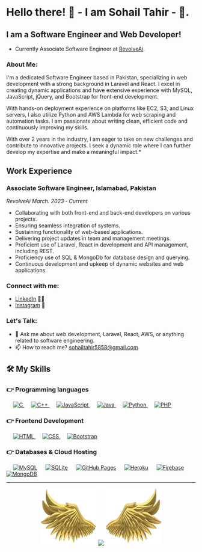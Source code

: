 # Hello there! 👋 - I am Sohail Tahir - 🤖.

## I am a Software Engineer and Web Developer!

- Currently Associate Software Engineer at [RevolveAi](https://www.revolveai.com/).

### About Me:

I'm a dedicated Software Engineer based in Pakistan, specializing in web development with a strong background in Laravel and React. I excel in creating dynamic applications and have extensive experience with MySQL, JavaScript, jQuery, and Bootstrap for front-end development.

With hands-on deployment experience on platforms like EC2, S3, and Linux servers, I also utilize Python and AWS Lambda for web scraping and automation tasks. I am passionate about writing clean, efficient code and continuously improving my skills.

With over 2 years in the industry, I am eager to take on new challenges and contribute to innovative projects. I seek a dynamic role where I can further develop my expertise and make a meaningful impact.\*

## **Work Experience**

### **Associate Software Engineer, Islamabad, Pakistan**

_RevolveAi March. 2023 ‑ Current_

- Collaborating with both front-end and back-end developers on various projects.
- Ensuring seamless integration of systems.
- Sustaining functionality of web-based applications.
- Delivering project updates in team and management meetings.
- Proficient use of Laravel, React in development and API management, including REST.
- Proficiency use of SQL & MongoDb for database design and querying.
- Continuous development and upkeep of dynamic websites and web applications.

### Connect with me:

- [LinkedIn](https://www.linkedin.com/in/sohail-tahir5858/) 👨‍💼
- [Instagram](https://www.instagram.com/sohailtahir219/) 📸

### Let's Talk:

- 💬 Ask me about web development, Laravel, React, AWS, or anything related to software engineering.
- 📫 How to reach me? [sohailtahir5858@gmail.com](sohailtahir5858@gmail.com)

<!-- - 🤔 I’m looking for help with ...
- 😄 Pronouns: ...
- ⚡ Fun fact: ...
 -->


## 🛠️ My Skills

### 👉 Programming languages

<p align="left"> 
  &emsp; 
  <a href="https://www.cprogramming.com/" target="_blank"> 
    <img alt="C" src="https://img.shields.io/badge/C%20-%232370ED.svg?logo=c&logoColor=white">
  </a> 
  &emsp;
  <a href="https://www.w3schools.com/cpp/" target="_blank"> 
    <img alt="C++" src="https://img.shields.io/badge/C++%20-%2300599C.svg?logo=c%2B%2B&logoColor=white">
  </a> 
  &emsp;
  <a href="https://developer.mozilla.org/en-US/docs/Web/JavaScript" target="_blank"> 
     <img alt="JavaScript" src="https://img.shields.io/badge/JavaScript%20-%23F7DF1E.svg?logo=javascript&logoColor=black">
   </a>
  &emsp;
  <a href="https://www.java.com" target="_blank"> 
    <img alt="Java" src="https://img.shields.io/badge/Java-%23007396.svg?logo=java&logoColor=white">
  </a>
  &emsp;
   <a href="https://www.python.org" target="_blank">
    <img alt="Python" src="https://img.shields.io/badge/Python%20-%2314354C.svg?logo=python&logoColor=white">
  </a>
  &emsp;
  <a href="https://www.php.net/">
    <img alt="PHP" src="https://img.shields.io/badge/PHP-%23777BB4.svg?logo=php&logoColor=white"/>
  </a>
</p>

### 👉 Frontend Development

<p align="left"> 
  &emsp; 
  <a href="https://www.w3.org/html/" target="_blank"> 
   <img alt="HTML" src="https://img.shields.io/badge/HTML5%20-%23E34F26.svg?logo=html5&logoColor=white">
  </a>   
  &emsp;
  <a href="https://www.w3schools.com/css/" target="_blank">
    <img alt="CSS" src="https://img.shields.io/badge/CSS%20-%231572B6.svg?logo=css3&logoColor=white">
  </a> 
   &emsp;
  <a href="https://getbootstrap.com" target="_blank"> 
    <img alt="Bootstrap" src="https://img.shields.io/badge/Bootstrap-%23563D7C.svg?style=flat&logo=bootstrap&logoColor=white"/>
  </a>
</p>

### 👉 Databases & Cloud Hosting

<p align="left">
  &emsp;
    <a href="https://www.mysql.com/"><img alt="MySQL" src="https://img.shields.io/badge/MySQL-%2300f.svg?style=flat&llogo=mysql&logoColor=white"></a>
  &emsp;
    <a href="https://www.sqlite.org/"><img alt="SQLite" src ="https://img.shields.io/badge/sqlite-%2307405e.svg?style=flat&logo=sqlite&logoColor=white"/></a>
  &emsp;
    <a href="https://www.github.com"><img alt="GitHub Pages" src="https://img.shields.io/badge/GitHub%20Pages-%23327FC7.svg?style=flat&llogo=github&logoColor=white"></a>
  &emsp;
    <a href="https://www.heroku.com/"><img alt="Heroku" src="https://img.shields.io/badge/AWS-%23FF9900.svg?logo=amazon-aws&logoColor=white"></a>  
  &emsp;
    <a href="https://firebase.google.com/"><img alt="Firebase" src ="https://img.shields.io/badge/Firebase-%23316192.svg?logo=firebase&logoColor=white"></a>
  &emsp;
    <a href="https://https://www.mongodb.com/"><img alt="MongoDB" src ="https://img.shields.io/badge/MongoDB-%2347A248.svg?logo=mongodb&logoColor=white
    "></a>
 </p>

<hr>
<p align="center">
  <img height="150" width="150" src="https://github.com/GovindSingh9447/GovindSingh9447/blob/main/WEBP/left.webp">
  <img align="center" src="https://github-readme-streak-stats.herokuapp.com/?user=sohailtahir5858&theme=dark&hide_border=true"/>
  <img height="150" width="150" src="https://github.com/GovindSingh9447/GovindSingh9447/blob/main/WEBP/right.webp">
</p>